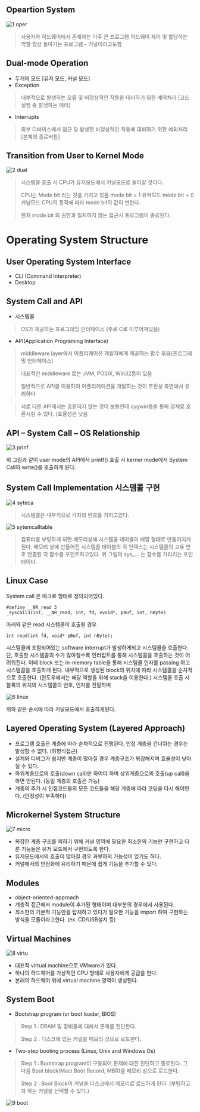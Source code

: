 ## Opeartion System

![1 oper](https://user-images.githubusercontent.com/62434898/113505424-b5496680-9579-11eb-962e-465036692eea.jpg)
 
> 사용자와 하드웨어에서 존재하는 아주 큰 프로그램
> 하드웨어 제어 및 할당하는 역할
> 항상 돌아가는 프로그램 - 커널이라고도함

## Dual-mode Operation
- 두개의 모드 [유저 모드, 커널 모드]
- Exception
> 내부적으로 발생하는 오류 및 비정상적인 작동을 대비하기 위한 예외처리
[코드 실행 중 발생하는 에러]
- Interrupts
> 외부 디바이스에서 접근 및 발생한 비정상적인 작동에 대비하기 위한 예외처리
[본체의 종료버튼]

## Transition from User to Kernel Mode

![2 dual](https://user-images.githubusercontent.com/62434898/113505425-b67a9380-9579-11eb-9750-73fb23cad534.jpg)
 
> 시스템콜 호출 시 CPU가 유저모드에서 커널모드로 들어갈 것이다.
> 
> CPU는 Mode bit 라는 것을 가지고 있음
	mode bit = 1 유저모드
	mode bit = 0 커널모드
> CPU의 동작에 따라 mode bit의 값이 변한다.
> 
> 현재 mode bit 의 권한과 일치하지 않는 접근시 프로그램이 종료된다.


# Operating System Structure

## User Operating System Interface
- CLI (Command Interpreter)
- Desktop

## System Call and API
- 시스템콜
> OS가 제공하는 프로그래밍 인터페이스 (주로 C로 이루어져있음)
- API(Application Programing Interface) 
> middleware layer에서 어플리케이션 개발자에게 제공하는 함수 묶음(프로그래밍 인터페이스)
> 
> 대표적인 middleware 로는 JVM, POSIX, Win32등이 있음
> 
> 일반적으로 API를 이용하여 어플리케이션을 개발하는 것이 호환성 측면에서 유리하다

> 서로 다른 API에서는 호환되지 않는 것이 보통인데 cygwin등을 통해 강제로 호환시킬 수 있다. (효율성은 낮음

## API – System Call – OS Relationship

![3 prinf](https://user-images.githubusercontent.com/62434898/113505426-b67a9380-9579-11eb-95ea-b6ec17f2be37.jpg)

위 그림과 같이 user mode의 API에서 printf() 호출 시 kerner mode에서 System Call의 write()를 호출하게 된다.

## System Call Implementation 시스템콜 구현

![4 syteca](https://user-images.githubusercontent.com/62434898/113505428-b7132a00-9579-11eb-8d83-baffe505da7e.jpg) 

> 시스템콜은 내부적으로 각자의 번호를 가지고있다.
 
![5 sytemcalltable](https://user-images.githubusercontent.com/62434898/113505429-b7132a00-9579-11eb-9d7a-3e6fc2ab4d2c.jpg)

> 컴퓨터를 부팅하게 되면 메모리상에 시스템콜 테이블이 배열 형태로 만들어지게된다. 
> 메모리 상에 만들어진 시스템콜 테이블의 각 인덱스는 시스템콜의 고유 번호 연결된 각 함수를 포인트하고있다. 
> 위 그림의 sys_... 는 함수를 가리키는 포인터이다.

## Linux Case
System call 은 매크로 형태로 정의되어있다.
```
#define __NR_read 3
_syscall3(int, __NR_read, int, fd, vvoid*, pBuf, int, nByte)
```
아래와 같은 read 시스템콜이 호출될 경우
```
int read(int fd, void* pBuf, int nByte);
```
시스템콜에 포함되어있는 software interrupt가 발생하게되고 시스템콜을 호출한다.
단, 호출할 시스템콜의 수가 많아질수록 인터럽트를 통해 시스템콜을 호출하는 것이 어려워진다.
이때 block 또는 in-memory table을 통해 시스템콜 인자를 passing 하고 시스템콜을 호출하게 된다.
내부적으로 생성된 block의 위치에 따라 시스템콜을 순차적으로 호출한다.
(윈도우에서는 해당 역할을 위해 stack을 이용한다.)
시스템콜 호출 시 블록의 위치와 시스템콜의 번호, 인자를 전달하며

![6 linux](https://user-images.githubusercontent.com/62434898/113505430-b7abc080-9579-11eb-861d-a7de13ed5c4c.jpg)

위와 같은 순서에 따라 커널모드에서 호출하게된다.	

## Layered Operating System (Layered Approach)
- 프로그램 호출은 계층에 따라 순차적으로 진행된다. 인접 계층을 건너뛰는 경우는 발생할 수 없다. (하향식접근)
- 설계와 디버그가 쉽지만 계층이 많아질 경우 계층구조가 복잡해지며 효율성이 낮아질 수 있다. 
- 하위계층으로의 호출(down call)만 하여야 하며 상위계층으로의 호출(up call)을 하면 안된다. (동일 계층의 호출은 가능)
- 계층의 추가 시 인접코드들의 모든 코드들을 해당 계층에 따라 코딩을 다시 해야한다. (안정성이 부족하다)

## Microkernel System Structure

![7 micro](https://user-images.githubusercontent.com/62434898/113505431-b7abc080-9579-11eb-9355-d6494e95ab5d.jpg)

- 복잡한 계층 구조를 피하기 위해 커널 영역에 필요한 최소한의 기능만 구현하고 다른 기능들은 유저 모드에서 구현되도록 한다. 
- 유저모드에서의 호출이 많아질 경우 과부하의 가능성이 있기도 하다.
- 커널에서의 안정화에 유리하기 때문에 쉽게 기능을 추가할 수 있다.

## Modules
- object-oriented-approach
- 계층적 접근에서 module이 추가된 형태이며 대부분의 경우에서 사용된다.
- 최소한의 기본적 기능만을 탑재하고 있다가 필요한 기능을 import 하여 구현하는 방식을 모듈이라고한다. (ex. CD/USB설치 등)

## Virtual Machines

![8 virtu](https://user-images.githubusercontent.com/62434898/113505432-b7abc080-9579-11eb-9aa8-46cc45e98fd7.jpg)
 
- 대표적 virtual machine으로 VMware가 있다.
- 하나의 하드웨어를 가상적인 CPU 형태로 사용자에게 공급을 한다.
- 본래의 하드웨어 위에 virtual machine 영역이 생성된다.

## System Boot
- Bootstrap program (or boot loader, BIOS)
> Step 1 : DRAM 및 장비들에 대해서 문제를 진단한다.
> 
> Step 2 : 디스크에 있는 커널을 메모리 상으로 로드한다.
- Two-step booting process (Linux, Unix and Windows Os)
> Step 1 : Bootstrap program이 구동되어 문제에 대한 진단하고 종료된다. 그 다음 Boot block(Mast Boot Record, MBR)을 메모리 상으로 로드한다.
> 
> Step 2 :  Boot Block이 커널을 디스크에서 메모리로 로드하게 된다. (부팅하고자 하는 커널을 선택할 수 있다.)

![9 boot](https://user-images.githubusercontent.com/62434898/113505433-b8445700-9579-11eb-824e-5e99edc2bce9.jpg)
 
